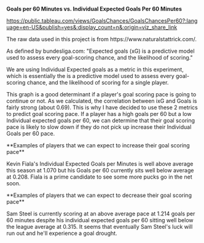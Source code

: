 **<P>Goals per 60 Minutes vs. Individual Expected Goals Per 60 Minutes<P>**
https://public.tableau.com/views/GoalsChances/GoalsChancesPer60?:language=en-US&publish=yes&:display_count=n&:origin=viz_share_link

<P>The raw data used in this project is from https://www.naturalstattrick.com/.<P>

<P>As defined by bundesliga.com: "Expected goals (xG) is a predictive model used to assess every goal-scoring chance, and the likelihood of scoring." <P>
<P>We are using Individual Expected goals as a metric in this experiment, which is essentially the is a predictive model used to assess every goal-scoring chance, and the likelihood of scoring for a single player.<P>

<P>This graph is a good determinant if a player's goal scoring pace is going to continue or not. 
As we calculated, the correlation between ixG and Goals is fairly strong (about 0.69). This is why I have decided to use these 2 metrics to predict goal scoring pace. If a player has a high goals per 60 but a low Individual expected goals per 60, we can determine that their goal scoring pace is likely to slow down if they do not pick up increase their Individual Goals per 60 pace.<P>

<P>**Examples of players that we can expect to increase their goal scoring pace**<P>
  Kevin Fiala's Individual Expected Goals per Minutes is well above average this season at 1.070 but his Goals per 60 currently sits well below average at 0.208. Fiala is a prime candidate to see some more pucks go in the net soon.
  
<P>**Examples of players that we can expect to decrease their goal scoring pace**<P>
Sam Steel is currently scoring at an above average pace at 1.214 goals per 60 minutes despite his individual expected goals per 60 sitting well below the league average at 0.315. It seems that eventually Sam Steel's luck will run out and he'll experience a goal drought.
